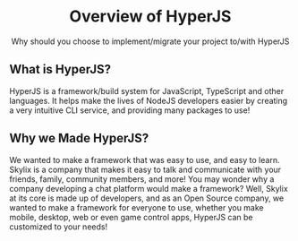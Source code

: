 <h1 align="center">Overview of HyperJS</h1>
<p align="center">Why should you choose to implement/migrate your project to/with HyperJS</p>

## What is HyperJS?
HyperJS is a framework/build system for JavaScript, TypeScript and other languages.
It helps make the lives of NodeJS developers easier by creating a very intuitive CLI service, and providing many packages to use!

## Why we Made HyperJS?
We wanted to make a framework that was easy to use, and easy to learn.
Skylix is a company that makes it easy to talk and communicate with your friends, family, community members, and more!
You may wonder why a company developing a chat platform would make a framework?
Well, Skylix at its core is made up of developers, and as an Open Source company, we wanted to make a framework for everyone to use, whether you make mobile, desktop, web or even game control apps, HyperJS can be customized to your needs!

